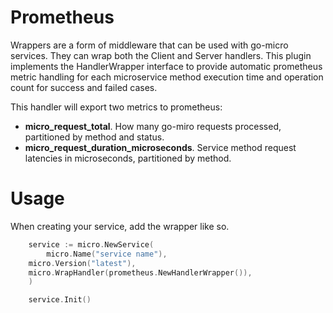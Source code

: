 # Prometheus

Wrappers are a form of middleware that can be used with go-micro services. They can wrap both the Client and Server handlers.
This plugin implements the HandlerWrapper interface to provide automatic prometheus metric handling
for each microservice method execution time and operation count for success and failed cases.

This handler will export two metrics to prometheus:
* **micro_request_total**. How many go-miro requests processed, partitioned by method and status.
* **micro_request_duration_microseconds**. Service method request latencies in microseconds, partitioned by method.

# Usage

When creating your service, add the wrapper like so.

```go
    service := micro.NewService(
        micro.Name("service name"),
	micro.Version("latest"),
	micro.WrapHandler(prometheus.NewHandlerWrapper()),
    )

    service.Init()
```
